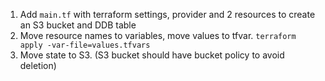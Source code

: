 1. Add `main.tf` with terraform settings, provider  and 2 resources to create an S3 bucket and DDB table
2. Move resource names to variables, move values to tfvar. `terraform apply -var-file=values.tfvars`
3. Move state to S3. (S3 bucket should have bucket policy to avoid deletion)
